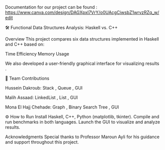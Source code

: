 Documentation for our project can be found :
https://www.canva.com/design/DAGXpxI7VrY/o0UAcgCiwsbZ1wrvzRZq_w/edit 

🛠️ Functional Data Structures Analysis: Haskell vs. C++ 

Overview
This project compares six data structures implemented in Haskell and C++ based on:

Time Efficiency
Memory Usage

We also developed a user-friendly graphical interface for visualizing results .

📌 Team Contributions

Hussein Dakroub: Stack , Queue , GUI

Malih Assaad: LinkedList , List , GUI

Mona El Hajj Chehade: Graph , Binary Search Tree , GUI

⚙️ How to Run
Install Haskell, C++, Python (matplotlib, tkinter).
Compile and run benchmarks in both languages.
Launch the GUI to visualize and analyze results.

Acknowledgments
Special thanks to Professor Maroun Ayli for his guidance and support throughout this project.

